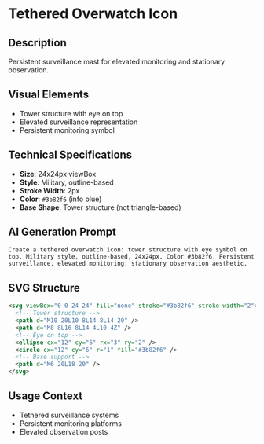 # Tethered Overwatch Icon

## Description

Persistent surveillance mast for elevated monitoring and stationary observation.

## Visual Elements

- Tower structure with eye on top
- Elevated surveillance representation
- Persistent monitoring symbol

## Technical Specifications

- **Size**: 24x24px viewBox
- **Style**: Military, outline-based
- **Stroke Width**: 2px
- **Color**: `#3b82f6` (info blue)
- **Base Shape**: Tower structure (not triangle-based)

## AI Generation Prompt

```text
Create a tethered overwatch icon: tower structure with eye symbol on top. Military style, outline-based, 24x24px. Color #3b82f6. Persistent surveillance, elevated monitoring, stationary observation aesthetic.
```

## SVG Structure

```svg
<svg viewBox="0 0 24 24" fill="none" stroke="#3b82f6" stroke-width="2">
  <!-- Tower structure -->
  <path d="M10 20L10 8L14 8L14 20" />
  <path d="M8 8L16 8L14 4L10 4Z" />
  <!-- Eye on top -->
  <ellipse cx="12" cy="6" rx="3" ry="2" />
  <circle cx="12" cy="6" r="1" fill="#3b82f6" />
  <!-- Base support -->
  <path d="M6 20L18 20" />
</svg>
```

## Usage Context

- Tethered surveillance systems
- Persistent monitoring platforms
- Elevated observation posts

